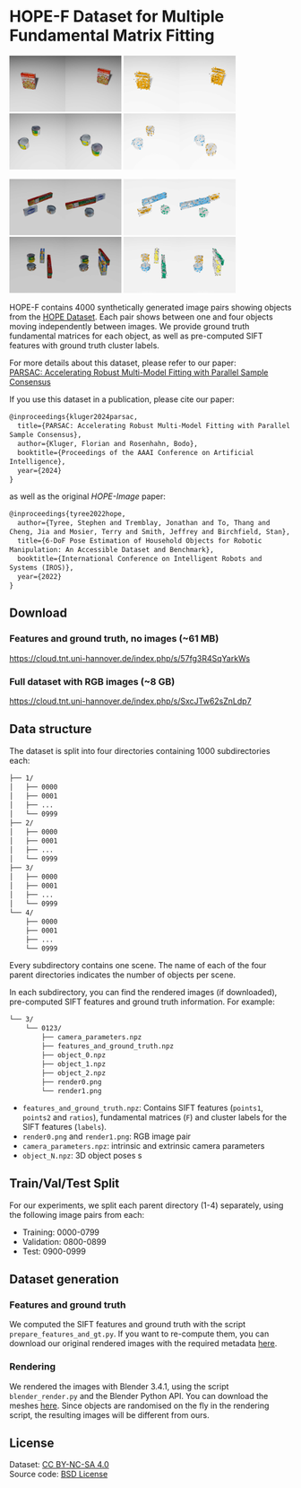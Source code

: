# HOPE-F Dataset for Multiple Fundamental Matrix Fitting
<p float="left">
<img src="assets/01_003_orig.jpg" alt="" style="width: 200px;"/>
<img src="assets/01_003_vis.jpg" alt="" style="width: 200px;"/>
<img src="assets/02_1003_orig.jpg" alt="" style="width: 200px;"/>
<img src="assets/02_1003_vis.jpg" alt="" style="width: 200px;"/>
</p>
<p float="left">
<img src="assets/03_2006_orig.jpg" alt="" style="width: 200px;"/>
<img src="assets/03_2006_vis.jpg" alt="" style="width: 200px;"/>
<img src="assets/04_3057_orig.jpg" alt="" style="width: 200px;"/>
<img src="assets/04_3057_vis.jpg" alt="" style="width: 200px;"/>
</p>

HOPE-F contains 4000 synthetically generated image pairs showing objects from the [HOPE Dataset](https://github.com/swtyree/hope-dataset).
Each pair shows between one and four objects moving independently between images.
We provide ground truth fundamental matrices for each object, as well as pre-computed SIFT features with ground truth cluster labels.

For more details about this dataset, please refer to our paper:  
[PARSAC: Accelerating Robust Multi-Model Fitting with Parallel Sample Consensus](https://arxiv.org/abs/2401.14919)

If you use this dataset in a publication, please cite our paper:
```
@inproceedings{kluger2024parsac,
  title={PARSAC: Accelerating Robust Multi-Model Fitting with Parallel Sample Consensus},
  author={Kluger, Florian and Rosenhahn, Bodo},
  booktitle={Proceedings of the AAAI Conference on Artificial Intelligence},
  year={2024}
}
```
as well as the original *HOPE-Image* paper:
```
@inproceedings{tyree2022hope,
  author={Tyree, Stephen and Tremblay, Jonathan and To, Thang and Cheng, Jia and Mosier, Terry and Smith, Jeffrey and Birchfield, Stan},
  title={6-DoF Pose Estimation of Household Objects for Robotic Manipulation: An Accessible Dataset and Benchmark},
  booktitle={International Conference on Intelligent Robots and Systems (IROS)},
  year={2022}
}
```
## Download

### Features and ground truth, no images (~61 MB)
https://cloud.tnt.uni-hannover.de/index.php/s/57fg3R4SqYarkWs

### Full dataset with RGB images (~8 GB) 
https://cloud.tnt.uni-hannover.de/index.php/s/SxcJTw62sZnLdp7

## Data structure
The dataset is split into four directories containing 1000 subdirectories each:
```
├── 1/
│   ├── 0000
│   ├── 0001
│   ├── ...
│   └── 0999
├── 2/
│   ├── 0000
│   ├── 0001
│   ├── ...
│   └── 0999
├── 3/
│   ├── 0000
│   ├── 0001
│   ├── ...
│   └── 0999
└── 4/
    ├── 0000
    ├── 0001
    ├── ...
    └── 0999
```
Every subdirectory contains one scene.
The name of each of the four parent directories indicates the number of objects per scene.

In each subdirectory, you can find the rendered images (if downloaded), pre-computed SIFT features and ground truth information. For example:
```
└── 3/
    └── 0123/
        ├── camera_parameters.npz
        ├── features_and_ground_truth.npz
        ├── object_0.npz
        ├── object_1.npz
        ├── object_2.npz
        ├── render0.png
        └── render1.png
```
* `features_and_ground_truth.npz`: Contains SIFT features (`points1`, `points2` and `ratios`), fundamental matrices (`F`) and cluster labels for the SIFT features (`labels`).
* `render0.png` and `render1.png`: RGB image pair
* `camera_parameters.npz`: intrinsic and extrinsic camera parameters
* `object_N.npz`: 3D object poses s

## Train/Val/Test Split
For our experiments, we split each parent directory (1-4) separately, using the following image pairs from each:
* Training: 0000-0799
* Validation: 0800-0899
* Test: 0900-0999

## Dataset generation
### Features and ground truth
We computed the SIFT features and ground truth with the script ```prepare_features_and_gt.py```. 
If you want to re-compute them, you can download our original rendered images with the required metadata [here](https://cloud.tnt.uni-hannover.de/index.php/s/TDktzrSgDafSmsT).

### Rendering
We rendered the images with Blender 3.4.1, using the script `blender_render.py` and the Blender Python API. 
You can download the meshes [here](https://cloud.tnt.uni-hannover.de/index.php/s/7ELsRyMr5JEEPmf). 
Since objects are randomised on the fly in the rendering script, the resulting images will be different from ours.

## License
Dataset: [CC BY-NC-SA 4.0](https://creativecommons.org/licenses/by-nc-sa/4.0)  
Source code: [BSD License](LICENSE)